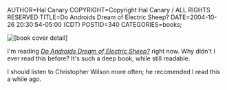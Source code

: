 AUTHOR=Hal Canary
COPYRIGHT=Copyright Hal Canary / ALL RIGHTS RESERVED
TITLE=Do Androids Dream of Electric Sheep?
DATE=2004-10-26 20:30:54-05:00 (CDT)
POSTID=340
CATEGORIES=books;

![[book cover detail]](https://halcanary.org/images/book-electric-sheep.jpg)

I'm reading [_Do Androids Dream of Electric
Sheep?_](https://halcanary.org/isbn/?0345404475/Do+Androids+Dream+of+Electric+Sheep%3F)
right now. Why didn't I ever read this before? It's such a deep book, while
still readable.

I should listen to Christopher Wilson more often; he recomended I read this a while ago.
